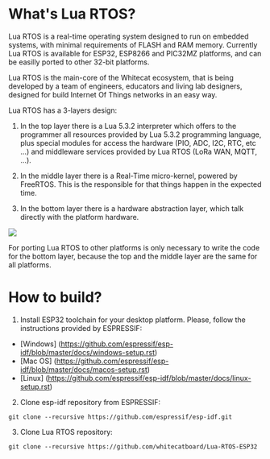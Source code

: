 # What's Lua RTOS?

Lua RTOS is a real-time operating system designed to run on embedded systems, with minimal requirements of FLASH and RAM memory. Currently Lua RTOS is available for ESP32, ESP8266 and PIC32MZ platforms, and can be easilly ported to other 32-bit platforms.

Lua RTOS is the main-core of the Whitecat ecosystem, that is being developed by a team of engineers, educators and living lab designers, designed for build Internet Of Things networks in an easy way.

Lua RTOS has a 3-layers design:

1. In the top layer there is a Lua 5.3.2 interpreter which offers to the programmer all resources provided by Lua 5.3.2 programming language, plus special modules for access the hardware (PIO, ADC, I2C, RTC, etc ...) and middleware services provided by Lua RTOS (LoRa WAN, MQTT, ...).

2. In the middle layer there is a Real-Time micro-kernel, powered by FreeRTOS. This is the responsible for that things happen in the expected time.

3. In the bottom layer there is a hardware abstraction layer, which talk directly with the platform hardware.

![](http://whitecatboard.org/git/luaos.png)

For porting Lua RTOS to other platforms is only necessary to write the code for the bottom layer, because the top and the middle layer are the same for all platforms.

# How to build?

1. Install ESP32 toolchain for your desktop platform. Please, follow the instructions provided by ESPRESSIF:

* [Windows] (https://github.com/espressif/esp-idf/blob/master/docs/windows-setup.rst)
* [Mac OS] (https://github.com/espressif/esp-idf/blob/master/docs/macos-setup.rst)
* [Linux] (https://github.com/espressif/esp-idf/blob/master/docs/linux-setup.rst)

2. Clone esp-idf repository from ESPRESSIF:

```shell
git clone --recursive https://github.com/espressif/esp-idf.git
```
3. Clone Lua RTOS repository:

```shell
git clone --recursive https://github.com/whitecatboard/Lua-RTOS-ESP32
```

